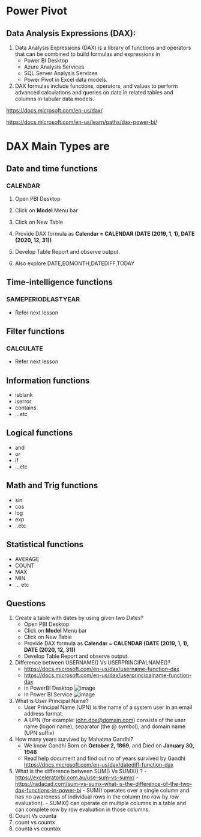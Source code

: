
# Power Pivot

## Data Analysis Expressions (DAX):
1. Data Analysis Expressions (DAX) is a library of functions and operators that can be combined to build formulas and expressions in 
    - Power BI Desktop
    - Azure Analysis Services
    - SQL Server Analysis Services
    - Power Pivot in Excel data models.
1. DAX formulas include functions, operators, and values to perform advanced calculations and queries on data in related tables and columns in tabular data models.


https://docs.microsoft.com/en-us/dax/

https://docs.microsoft.com/en-us/learn/paths/dax-power-bi/

# DAX Main Types are

## Date and time functions


### CALENDAR
1. Open PBI Desktop
1. Click on **Model** Menu bar
1. Click on New Table
1. Provide DAX formula as **Calendar = CALENDAR (DATE (2019, 1, 1), DATE (2020, 12, 31))**
1. Develop Table Report and observe output.

1. Also explore DATE,EOMONTH,DATEDIFF,TODAY

## Time-intelligence functions

### SAMEPERIODLASTYEAR
- Refer next lesson 

## Filter functions

### CALCULATE
- Refer next lesson 

## Information functions
- isblank
- iserror
- contains
- ...etc

## Logical functions
- and
- or
- if
- ...etc

## Math and Trig functions
- sin
- cos
- log
- exp
- ..etc

## Statistical functions
- AVERAGE
- COUNT
- MAX
- MIN
- ... etc

## Questions
1. Create a table with dates by using given two Dates?
    - Open PBI Desktop
    - Click on **Model** Menu bar
    - Click on New Table
    - Provide DAX formula as **Calendar = CALENDAR (DATE (2019, 1, 1), DATE (2020, 12, 31))**
    - Develop Table Report and observe output.
 1. Difference between USERNAME() Vs USERPRINCIPALNAME()?
    - https://docs.microsoft.com/en-us/dax/username-function-dax
    - https://docs.microsoft.com/en-us/dax/userprincipalname-function-dax
    - In PowerBI Desktop 
        ![image](https://user-images.githubusercontent.com/20516321/109728973-34dfc080-7bdd-11eb-8dbb-ad4fd8316da4.png)
    - In Power BI Service
        ![image](https://user-images.githubusercontent.com/20516321/109729142-740e1180-7bdd-11eb-9ec5-25db46bfd2cf.png)
 1. What is User Principal Name?
    - User Principal Name (UPN) is the name of a system user in an email address format.
    - A UPN (for example: john.doe@domain.com) consists of the user name (logon name), separator (the @ symbol), and domain name (UPN suffix)
 1. How many years survived by Mahatma Gandhi? 
    - We know Gandhi Born on **October 2, 1869**, and Died on **January 30, 1948**
    - Read help document and find out no of years survived by Gandhi https://docs.microsoft.com/en-us/dax/datediff-function-dax
 1.  What is the difference between SUM() Vs SUMX() ?
    - https://exceleratorbi.com.au/use-sum-vs-sumx/
    - https://radacad.com/sum-vs-sumx-what-is-the-difference-of-the-two-dax-functions-in-power-bi
    - SUM() operates over a single column and has no awareness of individual rows in the column (no row by row evaluation).
    - SUMX() can operate on multiple columns in a table and can complete row by row evaluation in those columns.
 1. Count Vs counta
 1. count vs countx
 1. counta vs countax


```python

```
